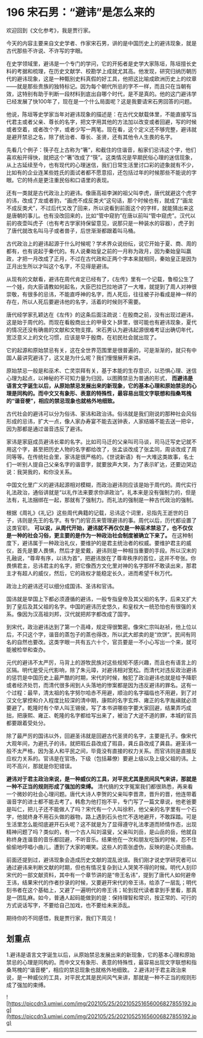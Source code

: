# 196 宋石男：“避讳”是怎么来的

欢迎回到《文化参考》，我是贾行家。

今天的内容主要来自文史学者、作家宋石男，讲的是中国历史上的避讳现象，就是古代那些不许说、不许写的字眼。

在史学领域里，避讳是一个专门的学问，它的开拓者是史学大家陈垣，陈垣擅长史料的考据和梳理，在历史文献学、校勘学上成就尤其高。他发现，研究归纳历朝历代的避讳现象，这是一种甄别史料真假的好工具，他把这比喻成欧洲历史上的纹章——就是那些贵族的独特标记。因为每个朝代所忌的字不一样，而且只在当朝有效，这特别有助于判断一段材料到底出自哪个时代，是不是真的。他的这门避讳学已经发展了快100年了，现在是一个什么局面呢？这是我要请宋石男回答的问题。

他说，陈垣等史学家当年对避讳现象的描述是：在古代文献载体里，不能直接写当代君主或者父亲、尊长的名字，把文字用其他的方法加以改变或者回避，写的时候或者空着，或者改个字，或者少写一两笔。现在看，这个定义还不够完整，避讳就是避开禁忌之名，除了统治者、尊长、圣贤，还有其他令人生畏的名字。

先看几个例子：筷子在上古称为“箸”，和截住的住谐音，船家们忌讳这个字，他们喜欢船开得快，就把这个“箸”改成了“筷”。这类情况是早期民俗心理的迷信现象，从上古延续至今，也有现代的心理迷信，我们日常生活里讨口彩的迹象就有不少，比如有的企业连某些姓氏的面试者都不愿意招，还包括过年的时候那些不能说的字眼。它的特点是更注重民俗和口语里的表现。

还有一类就是古代政治上的避讳。像唐高祖李渊的祖父叫李虎，唐代就避这个虎字的讳，改成了龙或者豹，“画虎不成反类犬”这句话，那个时候也有，就成了“画龙不成反类犬”，不过后代又改了回来，所以说看到前面这个的字样，就能猜出来这是唐朝的事儿。也有没改回来的，比如“管中窥豹”在唐以前叫“管中窥虎”。汉代以前的夜壶叫虎子（也有考古学家持保留意见，说那只是一种装水的容器），虎子到了唐代就改名叫马子或者兽子，后世渐渐都跟着叫马桶。

古代政治上的避讳起源于什么时候呢？学术界众说纷纭，说它开始于夏、商、周的都有，也有说起于秦代的。有人说秦始皇之前的一月称为政月，因为秦始皇叫嬴政，才把一月改成了正月，不过在古代政和正两个字本来就相同，秦始皇正是因为正月出生所以才叫这个名字，不见得是避讳。

从现有的文献看，避讳在周代肯定已经有了，《左传》里有一个记载，鲁桓公生了一个娃，向大臣请教如何起名，大臣巴拉巴拉地讲了一大堆，就提到了周人对神很崇敬，有很多的忌讳，不能直呼神的名字，而人死后，往往被子孙看成是神一样的存在，所以人死后要避讳他的名字，活着的时候则不需要。

唐代经学家孔颖达在《左传》的这条后面注疏说：在殷商之前，没有出现过避讳，这是始于周代的。而现在看殷商出土的甲骨文卜辞里，很可能也有避讳现象，夏代的情况还没有确凿的文献和文物支撑。宋石男认为避讳起源很难考证出确切年代，宽泛意义上的文化习惯，应该是早于殷商，在初民社会就出现了。

它的起源和原始禁忌有关，这在全世界范围里是很普遍的，可是渐渐的，就只有中国人最讲究避讳了，这又是为什么呢？我们慢慢展开来讲。

原始禁忌一般是和巫术、亡灵崇拜有关，基于本能的生存意识，以恐惧心理、迷信心理为起点，以神秘的不可知力量为归因，以图腾禁忌为普通的形式， **而避讳是语言文字诞生以后，从原始禁忌发展出来的新现象，它的基本心理和原始禁忌的心理是同构的。而中文又有象形、表意的特殊性，最容易出现文字联想和指桑骂槐的“谐音梗”，相应的禁忌现象也就格外地细致。**

古代社会的避讳可以分为俗讳、家讳和政治讳。俗讳就是我们刚说的那种社会风俗形成的忌讳，扩大一点，像人家办寿宴不能去送钟表，人家结婚不能去送一把伞，因为那都是通过谐音违反了避讳。

家讳是家庭成员避讳长辈的名字。比如司马迁的父亲叫司马谈，司马迁写史记就不用这个字，甚至把历史人物的名字都给改了，张孟谈改成了张孟同，周谈改成了周同等等。在传统社会里，家讳是很严格的。《世说新语》有一大堆这类故事，名士们一听别人提自己父亲名字的谐音字，就要放声大哭，为了表示旷达，还要边哭边说：我哭我的，和你没关系。

中国文化里广义的避讳起源相对模糊，而政治避讳则应该是始于周代的。周代实行礼法政治，通俗讲就是“以礼作法来要求你讲政治”。礼本来是没有强制力的，但是法有，礼法捆绑在一起，那就有了强制力。而礼法的强制是一种古代政治的强制。

根据《周礼》《礼记》这些周代典籍的记载，忌讳这个词里，忌指先王逝世的日子，讳则是先王的名字。有专门的官员来管理避讳的事。周代以后，历代都设置了这类官职。 **可以说，从周代开始，避讳就不再仅仅是一种巫术禁忌了，也不仅仅是一种的社会习俗，更主要的是作为一种政治社会制度被确立下来了。** 在这种制度下，避讳属于一种政治礼仪，要维护的是君主统治者的权威。要维护君主的威仪，首先是要人畏惧，然后才是爱戴，避讳则是一种相当重要的手段。所以汉末的孔融说，“尊卑有序，以讳为首”，把避讳放在了尊卑秩序的首位，这并不夸张。你畏惧君主，忌讳君主的名字，把它像西方文化里对神的名字那样不敢读出来，那君主才有超人的威仪，然后，它的政权才能稳定长久，进而希望千秋万代。

政治上的避讳还可以细分成国讳、圣讳和官讳。

国讳就是举国上下都必须遵循的避讳，一般专指皇帝及其父祖的名字，后来又扩大到了皇后及其父祖的名字。中国的避讳历史悠久，和皇权大一统恐怕也有很强的关系。像因为汉高祖刘邦，汉代就把邦字都改成了国字。

到宋代，政治避讳达到了第一个高峰，规定得很繁密。像宋仁宗叫赵祯，他上位以后，不只这个字，谐音的蒸包子的蒸也得改，所以武大郎卖的是“炊饼”。民间有同名的自然也要改。这类字眼一共有五六十个，官员要是一不小心写出一个来，就可能被检举和查办。

元代的避讳不太严厉，马背上的游牧民族对这些规矩不感兴趣，而且也有语言上的区隔。明代是受元代影响，除了朱元璋，对避讳相对宽松。而清代对违反政治避讳的惩罚是中国历史上最严酷的时期，宋代的时候，触犯了政治避讳也就是给予降职或者经济处罚，而清代很多闹到人头落地的惨案都是因为违反避讳的罪名。这有一个过程：最早，清太祖的名字努尔哈赤不用避，顺治的名字福临也不用避，到了对汉文化掌控和介入程度比较深的清中期，康熙的名字玄烨、雍正的名字胤禛就必须要避了。乾隆时有个举人叫王锡侯，写了本书讲哪些字要大家回避，结果弄巧成拙，把康熙、雍正、乾隆的名字都给写出来了，被治了大逆不道的罪，本城的官员都要跟着受处分。

除了最严厉的国讳以外，回避圣讳就是回避古代圣贤的名字，主要是孔子。像宋代大观年间，为避孔子的讳，就把瑕丘县改成了瑕县，龚丘县改成了龚县。避圣讳一般不太严格，因为圣人和平民之间，毕竟没有直接的权力关系。而官讳则是直接反应权力关系的。官讳是在官场，下级（包括幕僚）要避上级以及上级父祖的讳。上司不高兴，那就是你犯错误。

 **避讳对于君主政治来说，是一种威仪的工具，对平民尤其是民间风气来讲，那就是一种不正当的规则形成了强加的束缚。** 清代搞的文字冤案我们都很熟悉，再来看一个微妙的社会心理问题。唐代大诗人李贺的父亲叫李晋肃，晋升的晋，他连带着谐音字的进士都不能去考了。韩愈为他打抱不平，专门写了一篇文章说，他老爸要是叫仁，把儿子还不能做人了吗？宋代有一个人叫徐积，他父亲的名字里有一个石字，他就终身不用石头做的器物，路上遇到石头也忙不迭地避开，不敢踩踏。可是生活里怎么能彻底避开石头呢？这不就是为了显得遵守礼法孝道而矫情作态，出现精神问题了吗？类似的，有一个古人叫刘温叟，父亲叫刘岳，是山岳的岳，他就自称终身连谐音的音乐都回避，不听音乐。结果他在一次和朋友吃饭的时候，忍不住偷偷地哼唱小曲儿，遭到了大家的嘲笑。这些人的乖张虚伪，反映的是心灵扭曲。

前面还提到过，避讳现象会造成历史文献的混乱讹误。我们刚才说史学研究者可以通过避讳来判断文献的时期，但也有情况复杂到让人哭笑不得的时候。明代人刻印宋代的一部文献资料，其中有一个章节讲的是“帝王名讳”，提到了唐代人如何避帝王讳，结果宋代的作者抄录的时候，又要避开宋代的帝王讳，给添了一层乱；明代刻书者在这个基础上，又避了一遍明代的帝王讳；轮到现代读者拿到手里看，那真是一团乱麻。如今，普通人起码能做到的是：保持理智和常识，按正常的、可行的方式说话写字，不要给自己加戏，也不要给未来添乱。

期待你的不同感悟，我是贾行家，我们下周见！

## 划重点

1.避讳是语言文字诞生以后，从原始禁忌发展出来的新现象，它的基本心理和原始禁忌的心理是同构的。而中文又有象形、表意的特殊性，最容易出现文字联想和指桑骂槐的“谐音梗”，相应的禁忌现象也就格外地细致。
2.避讳对于君主政治来说，是一种威仪的工具，对平民尤其是民间风气来讲，那就是一种不正当的规则形成了强加的束缚。

![https://piccdn3.umiwi.com/img/202105/25/202105251656006827855192.jpg](https://piccdn3.umiwi.com/img/202105/25/202105251656006827855192.jpg)

---
